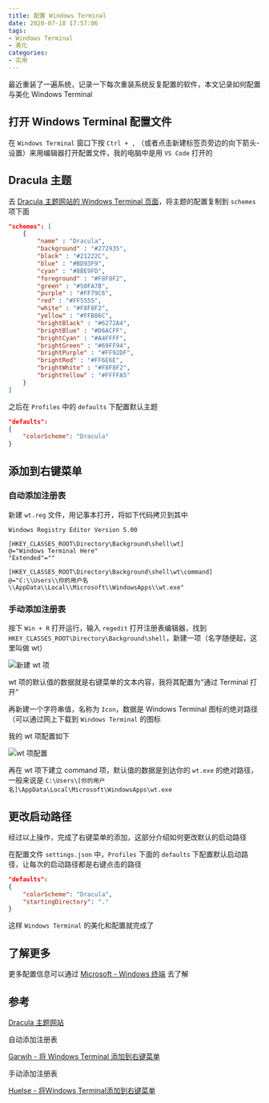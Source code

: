 ```yaml
---
title: 配置 Windows Terminal
date: 2020-07-18 17:57:06
tags:
- Windows Terminal
- 美化
categories:
- 实用
---
```


最近重装了一遍系统，记录一下每次重装系统反复配置的软件，本文记录如何配置与美化 Windows Terminal
<!--more-->

## 打开 Windows Terminal 配置文件

在 `Windows Terminal` 窗口下按 `Ctrl + ,` （或者点击新建标签页旁边的向下箭头-设置）来用编辑器打开配置文件，我的电脑中是用 `VS Code` 打开的

## Dracula 主题

去 [Dracula 主题网站的 Windows Terminal 页面](https://draculatheme.com/windows-terminal)，将主题的配置复制到 `schemes` 项下面

```json
"schemes": [
    {
        "name" : "Dracula",
        "background" : "#272935",
        "black" : "#21222C",
        "blue" : "#BD93F9",
        "cyan" : "#8BE9FD",
        "foreground" : "#F8F8F2",
        "green" : "#50FA7B",
        "purple" : "#FF79C6",
        "red" : "#FF5555",
        "white" : "#F8F8F2",
        "yellow" : "#FFB86C",
        "brightBlack" : "#6272A4",
        "brightBlue" : "#D6ACFF",
        "brightCyan" : "#A4FFFF",
        "brightGreen" : "#69FF94",
        "brightPurple" : "#FF92DF",
        "brightRed" : "#FF6E6E",
        "brightWhite" : "#F8F8F2",
        "brightYellow" : "#FFFFA5"
    }
]
```

之后在 `Profiles` 中的 `defaults` 下配置默认主题

```json
"defaults":
{
    "colorScheme": "Dracula"
}
```

## 添加到右键菜单

### 自动添加注册表

新建 `wt.reg` 文件，用记事本打开，将如下代码拷贝到其中

```reg
Windows Registry Editor Version 5.00

[HKEY_CLASSES_ROOT\Directory\Background\shell\wt]
@="Windows Terminal Here"
"Extended"=""

[HKEY_CLASSES_ROOT\Directory\Background\shell\wt\command]
@="C:\\Users\\你的用户名\\AppData\\Local\\Microsoft\\WindowsApps\\wt.exe"
```

### 手动添加注册表

按下 `Win + R` 打开运行，输入 `regedit` 打开注册表编辑器，找到 `HKEY_CLASSES_ROOT\Directory\Background\shell`，新建一项（名字随便起，这里叫做 wt）

![新建 wt 项](https://s1.ax1x.com/2020/07/19/UW3rz4.png)

wt 项的默认值的数据就是右键菜单的文本内容，我将其配置为“通过 Terminal 打开”

再新建一个字符串值，名称为 `Icon`，数据是 Windows Terminal 图标的绝对路径（可以通过网上下载到 `Windows Terminal` 的图标

我的 wt 项配置如下

![wt 项配置](https://s1.ax1x.com/2020/07/19/UW82cQ.png)

再在 wt 项下建立 command 项，默认值的数据是到达你的 `wt.exe` 的绝对路径，一般来说是 `C:\Users\[你的用户名]\AppData\Local\Microsoft\WindowsApps\wt.exe`

## 更改启动路径

经过以上操作，完成了右键菜单的添加，这部分介绍如何更改默认的启动路径

在配置文件 `settings.json` 中，`Profiles` 下面的 `defaults` 下配置默认启动路径，让每次的启动路径都是右键点击的路径

```json
"defaults":
{
    "colorScheme": "Dracula",
    "startingDirectory": "."
}
```

这样 `Windows Terminal` 的美化和配置就完成了

## 了解更多

更多配置信息可以通过 [Microsoft - Windows 终端](https://docs.microsoft.com/zh-cn/windows/terminal/) 去了解

## 参考

[Dracula 主题网站](draculatheme.com)

自动添加注册表

[Garwih - 将 Windows Terminal 添加到右键菜单](https://gist.github.com/Garwih/b4ec0d853e0f3093874e919ace7fce2f)

手动添加注册表

[Huelse - 将Windows Terminal添加到右键菜单](https://blog.csdn.net/u011532601/article/details/106305373)
